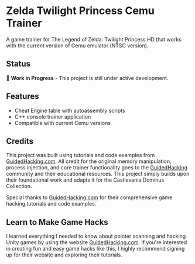# Zelda Twilight Princess Cemu Trainer

A game trainer for The Legend of Zelda: Twilight Princess HD that works with the current version of Cemu emulator (NTSC version).

## Status
🚧 **Work in Progress** - This project is still under active development.

## Features
- Cheat Engine table with autoassembly scripts
- C++ console trainer application
- Compatible with current Cemu versions

## Credits

This project was built using tutorials and code examples from [GuidedHacking.com](https://guidedhacking.com). All credit for the original memory manipulation, process injection, and core trainer functionality goes to the [GuidedHacking](https://guidedhacking.com) community and their educational resources. This project simply builds upon their foundational work and adapts it for the Castlevania Dominus Collection.

Special thanks to [GuidedHacking.com](https://guidedhacking.com) for their comprehensive game hacking tutorials and code examples.

## Learn to Make Game Hacks

I learned everything I needed to know about pointer scanning and hacking Unity games by using the website [GuidedHacking.com](https://guidedhacking.com). If you're interested in creating fun and easy game hacks like this, I highly recommend signing up for their website and exploring their tutorials.
